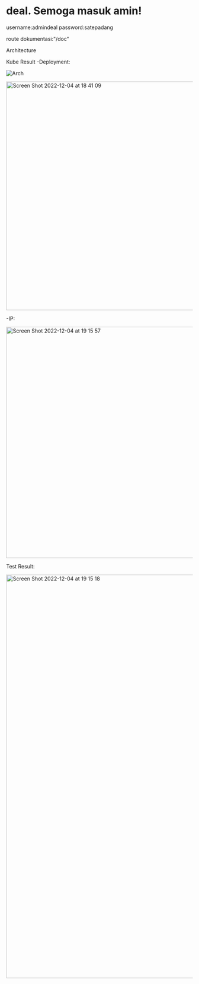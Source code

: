 # deal. Semoga masuk amin!
username:admindeal
password:satepadang

route dokumentasi:"/doc"

Architecture

Kube Result
  -Deployment:
  
![Arch](https://user-images.githubusercontent.com/39258245/205490107-4714f7e9-973e-4367-93c8-baf9e24e1e20.jpeg)

  
  <img width="617" alt="Screen Shot 2022-12-04 at 18 41 09" src="https://user-images.githubusercontent.com/39258245/205489958-ee4ee045-a9a1-4f12-84b1-6d43cd480556.png">
  
  -IP:
  
  
  <img width="624" alt="Screen Shot 2022-12-04 at 19 15 57" src="https://user-images.githubusercontent.com/39258245/205489960-445068ea-f814-42d5-a481-6c6f6a212bc0.png">
  
Test Result:



<img width="1089" alt="Screen Shot 2022-12-04 at 19 15 18" src="https://user-images.githubusercontent.com/39258245/205489965-ad8c0f9c-597b-406f-8ba2-dc1cdff88182.png">
